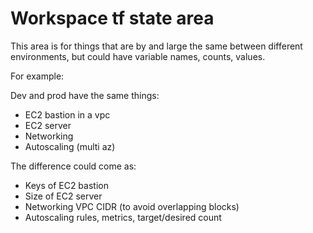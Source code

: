 # Workspace tf state area

This area is for things that are by and large the same
between different environments, but could have variable
names, counts, values.

For example:

Dev and prod have the same things:

- EC2 bastion in a vpc
- EC2 server
- Networking
- Autoscaling (multi az)

The difference could come as:

- Keys of EC2 bastion
- Size of EC2 server
- Networking VPC CIDR (to avoid overlapping blocks)
- Autoscaling rules, metrics, target/desired count
